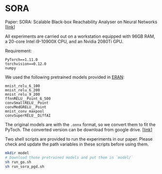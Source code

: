 # SORA 

Paper: SORA: Scalable Black-box Reachability Analyser on Neural Networks [[link](https://ieeexplore.ieee.org/abstract/document/10097180)]



All experiments are carried out on a workstation equipped with 96GB RAM, a 20-core Intel i9-10900X CPU, and an Nvidia 2080Ti GPU.

Requirement:
```
PyTorch==1.11.0
torchvision==0.12.0
numpy
```


We used the following pretrained models provided in [ERAN](https://github.com/eth-sri/eran):
```
mnist_relu_6_100
mnist_relu_6_200
mnist_relu_9_200
ffnnRELU__Point_6_500 
convSmallRELU__Point 
convMedGRELU__Point
mnist_conv_maxpool   
convSuperRELU__DiffAI
```
The original models are with the `.onnx` format, so we convert them to fit the PyToch.
The converted version can be download from google drive. [[link](https://drive.google.com/file/d/11HbjUxdUAkzVQ50HtXrmNByyK_fCoPW7/view?usp=sharing)]

Two shell scripts are provided to run the experiments in our paper.
Please check and update the path variables in these scripts before using them.
```bash
mkdir model 
# Download those pretrained models and put them in `model/`
sh run_go.sh
sh run_sora_pgd.sh
```

